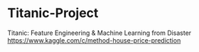 # Titanic-Project
Titanic: Feature Engineering &amp; Machine Learning from Disaster  
https://www.kaggle.com/c/method-house-price-prediction
